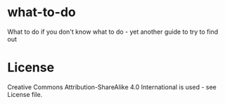 # what-to-do
What to do if you don't know what to do - yet another guide to try to find out

# License
Creative Commons Attribution-ShareAlike 4.0 International is used - see License file. 
